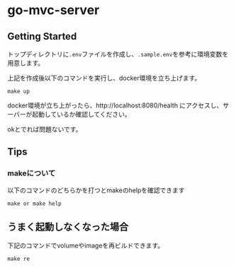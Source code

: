 # go-mvc-server

## Getting Started

トップディレクトリに`.env`ファイルを作成し、`.sample.env`を参考に環境変数を用意します。

上記を作成後以下のコマンドを実行し、docker環境を立ち上げます。

```
make up
```

docker環境が立ち上がったら、http://localhost:8080/health にアクセスし、サーバーが起動しているか確認してください。

okとでれば問題ないです。


## Tips

### makeについて

以下のコマンドのどちらかを打つとmakeのhelpを確認できます

```
make or make help
```

## うまく起動しなくなった場合

下記のコマンドでvolumeやimageを再ビルドできます。

```
make re
```

